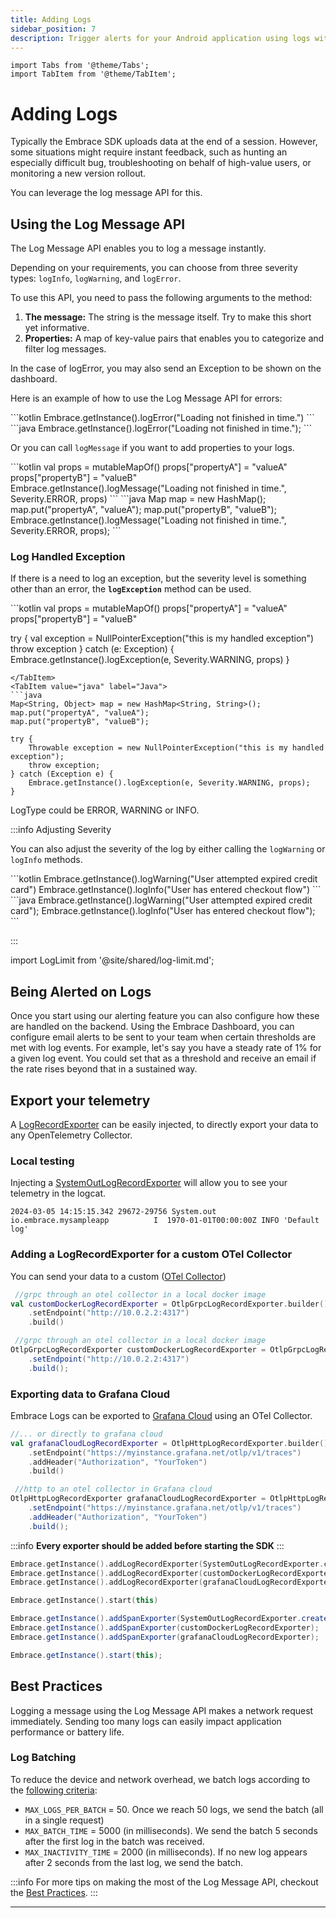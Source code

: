 ```yaml
---
title: Adding Logs
sidebar_position: 7
description: Trigger alerts for your Android application using logs with the Embrace SDK
---
```


```mdx-code-block
import Tabs from '@theme/Tabs';
import TabItem from '@theme/TabItem';
```

# Adding Logs

Typically the Embrace SDK uploads data at the end of a session. However, some situations 
might require instant feedback, such as hunting an especially difficult bug, troubleshooting 
on behalf of high-value users, or monitoring a new version rollout.

You can leverage the log message API for this.

## Using the Log Message API

The Log Message API enables you to log a message instantly. 

Depending on your requirements, you can choose from three severity types: `logInfo`, `logWarning`, and `logError`.

To use this API, you need to pass the following arguments to the method:

1. **The message:** The string is the message itself. Try to make this short yet informative.
2. **Properties:** A map of key-value pairs that enables you to categorize and filter log messages.

In the case of logError, you may also send an Exception to be shown on the dashboard.

Here is an example of how to use the Log Message API for errors:

<Tabs groupId="android-language" queryString="android-language">
<TabItem value="kotlin" label="Kotlin">
```kotlin
Embrace.getInstance().logError("Loading not finished in time.")
```
</TabItem>
<TabItem value="java" label="Java">
```java
Embrace.getInstance().logError("Loading not finished in time.");
```
</TabItem>
</Tabs>

Or you can call `logMessage` if you want to add properties to your logs.

<Tabs groupId="android-language" queryString="android-language">
<TabItem value="kotlin" label="Kotlin">
```kotlin
val props = mutableMapOf<String, Any>()
props["propertyA"] = "valueA"
props["propertyB"] = "valueB"
Embrace.getInstance().logMessage("Loading not finished in time.", Severity.ERROR, props)
```
</TabItem>
<TabItem value="java" label="Java">
```java
Map<String, Object> map = new HashMap<String, String>();
map.put("propertyA", "valueA");
map.put("propertyB", "valueB");
Embrace.getInstance().logMessage("Loading not finished in time.", Severity.ERROR, props);
```
</TabItem>
</Tabs>

### Log Handled Exception

If there is a need to log an exception, but the severity level is something other than an error, the **`logException`** method can be used.

<Tabs groupId="android-language" queryString="android-language">
<TabItem value="kotlin" label="Kotlin">
```kotlin
val props = mutableMapOf<String, Any>()
props["propertyA"] = "valueA"
props["propertyB"] = "valueB"

try {
    val exception = NullPointerException("this is my handled exception")
    throw exception
} catch (e: Exception) {
    Embrace.getInstance().logException(e, Severity.WARNING, props)
}
```
</TabItem>
<TabItem value="java" label="Java">
```java
Map<String, Object> map = new HashMap<String, String>();
map.put("propertyA", "valueA");
map.put("propertyB", "valueB");

try {
    Throwable exception = new NullPointerException("this is my handled exception");
    throw exception;
} catch (Exception e) {
    Embrace.getInstance().logException(e, Severity.WARNING, props);
}
```
</TabItem>
</Tabs>


LogType could be ERROR,  WARNING or INFO.

:::info Adjusting Severity

You can also adjust the severity of the log by either calling the `logWarning` or `logInfo` methods.

<Tabs groupId="android-language" queryString="android-language">
<TabItem value="kotlin" label="Kotlin">
```kotlin
Embrace.getInstance().logWarning("User attempted expired credit card")
Embrace.getInstance().logInfo("User has entered checkout flow")
```
</TabItem>
<TabItem value="java" label="Java">
```java
Embrace.getInstance().logWarning("User attempted expired credit card");
Embrace.getInstance().logInfo("User has entered checkout flow");
```
</TabItem>
</Tabs>

:::

import LogLimit from '@site/shared/log-limit.md';

<LogLimit />

## Being Alerted on Logs

Once you start using our alerting feature you can also configure how these are handled on the backend.
Using the Embrace Dashboard, you can configure email alerts to be sent to your team when certain thresholds are met with log events.
For example, let's say you have a steady rate of 1% for a given log event. You could set that as a threshold and receive an email if the rate rises beyond that in a sustained way.

## Export your telemetry

A [LogRecordExporter](https://opentelemetry.io/docs/specs/otel/logs/sdk/#logrecordexporter) can be easily injected, to directly export your data to any OpenTelemetry Collector.

### Local testing

Injecting a [SystemOutLogRecordExporter](https://github.com/open-telemetry/opentelemetry-java/blob/main/exporters/logging/src/main/java/io/opentelemetry/exporter/logging/SystemOutLogRecordExporter.java) will allow you to see your telemetry in the logcat.

```
2024-03-05 14:15:15.342 29672-29756 System.out     io.embrace.mysampleapp          I  1970-01-01T00:00:00Z INFO 'Default log'
```

### Adding a LogRecordExporter for a custom OTel Collector

You can send your data to a custom ([OTel Collector](https://github.com/open-telemetry/opentelemetry-java/blob/main/exporters/otlp/all/src/main/java/io/opentelemetry/exporter/otlp/logs/OtlpGrpcLogRecordExporter.java)) 

<Tabs groupId="android-language" queryString="android-language">
<TabItem value="kotlin" label="Kotlin">

```kotlin
 //grpc through an otel collector in a local docker image
val customDockerLogRecordExporter = OtlpGrpcLogRecordExporter.builder()
    .setEndpoint("http://10.0.2.2:4317")
    .build()
```

</TabItem>
<TabItem value="java" label="Java">

```java
 //grpc through an otel collector in a local docker image
OtlpGrpcLogRecordExporter customDockerLogRecordExporter = OtlpGrpcLogRecordExporter.builder()
    .setEndpoint("http://10.0.2.2:4317")
    .build();
```

</TabItem>
</Tabs>

### Exporting data to Grafana Cloud

Embrace Logs can be exported to [Grafana Cloud](https://grafana.com/docs/grafana-cloud/monitor-applications/application-observability/setup/collector/) using an OTel Collector.

<Tabs groupId="android-language" queryString="android-language">
<TabItem value="kotlin" label="Kotlin">

```kotlin
//... or directly to grafana cloud
val grafanaCloudLogRecordExporter = OtlpHttpLogRecordExporter.builder()
    .setEndpoint("https://myinstance.grafana.net/otlp/v1/traces")
    .addHeader("Authorization", "YourToken")
    .build()
```

</TabItem>
<TabItem value="java" label="Java">

```java
 //http to an otel collector in Grafana cloud
OtlpHttpLogRecordExporter grafanaCloudLogRecordExporter = OtlpHttpLogRecordExporter.builder()
    .setEndpoint("https://myinstance.grafana.net/otlp/v1/traces")
    .addHeader("Authorization", "YourToken")
    .build();
```

</TabItem>
</Tabs>

:::info
**Every exporter should be added before starting the SDK**
:::

<Tabs groupId="android-language" queryString="android-language">
<TabItem value="kotlin" label="Kotlin">

```kotlin
Embrace.getInstance().addLogRecordExporter(SystemOutLogRecordExporter.create())
Embrace.getInstance().addLogRecordExporter(customDockerLogRecordExporter)
Embrace.getInstance().addLogRecordExporter(grafanaCloudLogRecordExporter)

Embrace.getInstance().start(this)        
```

</TabItem>
<TabItem value="java" label="Java">

```java
Embrace.getInstance().addSpanExporter(SystemOutLogRecordExporter.create());
Embrace.getInstance().addSpanExporter(customDockerLogRecordExporter);
Embrace.getInstance().addSpanExporter(grafanaCloudLogRecordExporter);

Embrace.getInstance().start(this);
```

</TabItem>
</Tabs>

## Best Practices

Logging a message using the Log Message API makes a network request immediately.
Sending too many logs can easily impact application performance or battery life.

### Log Batching

To reduce the device and network overhead, we batch logs according to the [following criteria](https://github.com/embrace-io/embrace-android-sdk/blob/15f3376641992c52e947869a018364fcfea857f6/embrace-android-sdk/src/main/java/io/embrace/android/embracesdk/internal/logs/LogOrchestrator.kt):

- `MAX_LOGS_PER_BATCH` = 50. Once we reach 50 logs, we send the batch (all in a single request)
- `MAX_BATCH_TIME` = 5000 (in milliseconds). We send the batch 5 seconds after the first log in the batch was received.
- `MAX_INACTIVITY_TIME` = 2000 (in milliseconds). If no new log appears after 2 seconds from the last log, we send the batch.

:::info
For more tips on making the most of the Log Message API, checkout the [Best Practices](/best-practices/log-message-api).
:::

---
